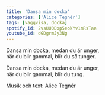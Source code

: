 ```yaml
---
title: 'Dansa min docka'
categories: ['Alice Tegnér']
tags: [vaggvisa, docka]
spotify_id: 2vsUU0Dxp5eokYv1mRsTaa
youtube_id: dGDgrmJy3Ng
---  
```


Dansa min docka, medan du är unger,  
när du blir gammal, blir du så tunger.

Dansa min docka, medan du är unger,  
när du blir gammal, blir du tung.


Musik och text: Alice Tegnér

